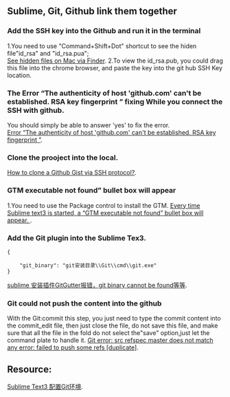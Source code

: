 ## Sublime, Git, Github link them together

### Add the SSH key into the Github and run it in the terminal
1.You need to use "Command+Shift+Dot" shortcut to see the hiden file"id_rsa" and 
"id_rsa.pua";  
[See hidden files on Mac via Finder](https://setapp.com/how-to/show-hidden-files-on-mac#:~:text=See%20hidden%20files%20on%20Mac%20via%20Finder&text=In%20Finder%2C%20open%20up%20your,2%20to%20hide%20them%20again!). 
2.To view the id_rsa.pub, you could drag this file into the chrome browser, and paste the key into the git hub SSH Key location.   
### The Error “The authenticity of host 'github.com' can't be established. RSA key fingerprint ” fixing  While you connect the SSH with github. 
You should simply be able to answer 'yes' to fix the error.  
[Error “The authenticity of host 'github.com' can't be established. RSA key fingerprint ”](https://stackoverflow.com/questions/47707922/error-the-authenticity-of-host-github-com-cant-be-established-rsa-key-finge). 

### Clone the prooject into the local.  
[How to clone a Github Gist via SSH protocol?](https://stackoverflow.com/questions/18019142/how-to-clone-a-github-gist-via-ssh-protocol). 

### GTM executable not found” bullet box will appear

1.You need to use the Package control to install the GTM. 
[ Every time Sublime text3 is started, a “GTM executable not found” bullet box will appear.
](https://ddcode.net/2019/05/11/every-time-sublime-text3-is-started-a-gtm-executable-not-found-bullet-box-will-appear/). 


### Add the Git plugin into the Sublime Tex3. 
```
{

	"git_binary": "git安装目录\\Git\\cmd\\git.exe"
}
```
[sublime 安装插件GitGutter报错，git binary cannot be found等等](https://www.shuzhiduo.com/A/x9J2kjE56o/). 

### 
### Git could not push the content into the github
With the Git:commit this step, you just need to type the commit content into the
commit_edit file, then just close the file, do not save this file, and make sure that all the file in the fold do not select the"save" option,just let the command plate to handle it.
[Git error: src refspec master does not match any error: failed to push some refs [duplicate]](https://stackoverflow.com/questions/12452042/git-error-src-refspec-master-does-not-match-any-error-failed-to-push-some-refs). 
## Resource:  
[Sublime Text3 配置Git环境](https://segmentfault.com/a/1190000008761006). 
